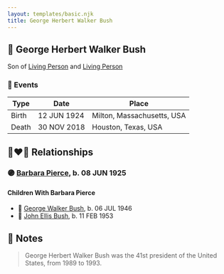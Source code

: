 ```yaml
---
layout: templates/basic.njk
title: George Herbert Walker Bush
---
```

## 🔵 George Herbert Walker Bush

Son of [Living Person](/people/9/99501197) and [Living Person](/people/1/1014824)

### 📆 Events

Type | Date | Place
------ | ------ | ------
Birth | 12 JUN 1924 | Milton, Massachusetts, USA
Death | 30 NOV 2018 | Houston, Texas, USA

## 👩‍❤️‍👨 Relationships

### 🟣 [Barbara Pierce](/people/5/53323331), b. 08 JUN 1925

#### Children With Barbara Pierce
* 🔵 [George Walker Bush](/people/2/29497980), b. 06 JUL 1946
* 🔵 [John Ellis Bush](/people/8/82675226), b. 11 FEB 1953
## 📝 Notes
>   
  > George Herbert Walker Bush was the 41st president of the United States, from 1989 to 1993.